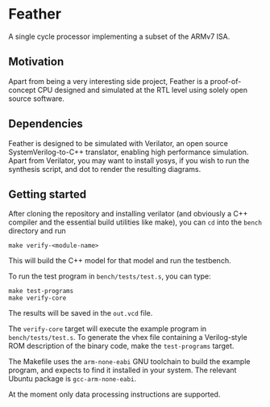 # Feather
A single cycle processor implementing a subset of the ARMv7 ISA.

## Motivation
Apart from being a very interesting side project, Feather is a proof-of-concept CPU designed and simulated at the RTL level using solely open source software.

## Dependencies
Feather is designed to be simulated with Verilator, an open source SystemVerilog-to-C++ translator, enabling high performance simulation. Apart from Verilator, you may want to install yosys, if you wish to run the synthesis script, and dot to render the resulting diagrams.

## Getting started
After cloning the repository and installing verilator (and obviously a C++ compiler and the essential build utilities like make), you can `cd` into the `bench` directory and run

```
make verify-<module-name>
```

This will build the C++ model for that model and run the testbench.

To run the test program in `bench/tests/test.s`, you can type:

```
make test-programs
make verify-core
```

The results will be saved in the `out.vcd` file.

The `verify-core` target will execute the example program in `bench/tests/test.s`.
To generate the vhex file containing a Verilog-style ROM description of the binary code, make the `test-programs` target.

The Makefile uses the `arm-none-eabi` GNU toolchain to build the example program, and expects to find it installed in your system. The relevant Ubuntu package is `gcc-arm-none-eabi`.

At the moment only data processing instructions are supported.
